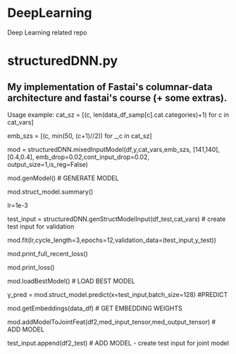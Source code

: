 # DeepLearning
Deep Learning related repo

structuredDNN.py
==============
My implementation of Fastai's columnar-data architecture and fastai's course (+ some extras).
------------------

Usage example:
cat_sz = [(c, len(data_df_samp[c].cat.categories)+1) for c in cat_vars]

emb_szs = [(c, min(50, (c+1)//2)) for _,c in cat_sz]

mod = structuredDNN.mixedInputModel(df,y,cat_vars,emb_szs, [141,140],[0.4,0.4],
                      emb_drop=0.02,cont_input_drop=0.02,
                      output_size=1,is_reg=False)
                      

mod.genModel() # GENERATE MODEL

mod.struct_model.summary()

lr=1e-3

test_input = structuredDNN.genStructModelInput(df_test,cat_vars) # create test input for validation

mod.fit(lr,cycle_length=3,epochs=12,validation_data=(test_input,y_test))

mod.print_full_recent_loss()

mod.print_loss()

mod.loadBestModel() # LOAD BEST MODEL

y_pred = mod.struct_model.predict(x=test_input,batch_size=128) #PREDICT

mod.getEmbeddings(data_df) # GET EMBEDDING WEIGHTS

mod.addModelToJointFeat(df2,med_input_tensor,med_output_tensor) # ADD MODEL

test_input.append(df2_test) # ADD MODEL - create test input for joint model



